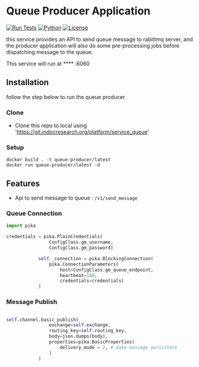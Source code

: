 # Queue Producer Application

[![Run Tests](https://github.com/PilotDataPlatform/queue/actions/workflows/run-tests-producer.yml/badge.svg?branch=develop)](https://github.com/PilotDataPlatform/queue/actions/workflows/run-tests-producer.yml)
[![Python](https://img.shields.io/badge/python-3.9-brightgreen.svg)](https://www.python.org/)
[![License](https://img.shields.io/badge/license-AGPL_v3-blue.svg)](https://www.gnu.org/licenses/agpl-3.0)

this service provides an API to send queue message to rabittmq server, and the producer application will also do some pre-processing jobs before dispatching message to the queue.

This service will run at **** <host>:6060




## Installation

follow the step below to run the queue producer

### Clone

- Clone this repo to local using 'https://git.indocresearch.org/platform/service_queue'

### Setup

```shell
docker build . -t queue-producer/latest
docker run queue-producer/latest -d
```


## Features

- Api to send message to queue : ``/v1/send_message``

### Queue  Connection

```python
import pika

credentials = pika.PlainCredentials(
                ConfigClass.gm_username,
                ConfigClass.gm_password)

            self._connection = pika.BlockingConnection(
                pika.ConnectionParameters(
                    host=ConfigClass.gm_queue_endpoint,
                    heartbeat=180,
                    credentials=credentials)
            )
```

### Message Publish

```python

self.channel.basic_publish(
                exchange=self.exchange,
                routing_key=self.routing_key,
                body=json.dumps(body),
                properties=pika.BasicProperties(
                    delivery_mode = 2, # make message persistent
                )
            )

```

